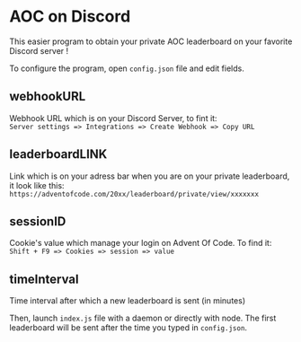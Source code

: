 # AOC on Discord

This easier program to obtain your private AOC leaderboard on your favorite Discord server !

To configure the program, open `config.json` file and edit fields.


## webhookURL
Webhook URL which is on your Discord Server, to fint it:  
`Server settings => Integrations => Create Webhook => Copy URL`

## leaderboardLINK
Link which is on your adress bar when you are on your private leaderboard, it look like this:  
`https://adventofcode.com/20xx/leaderboard/private/view/xxxxxxx`

## sessionID
Cookie's value which manage your login on Advent Of Code. To find it:  
`Shift + F9 => Cookies => session => value`

## timeInterval
Time interval after which a new leaderboard is sent (in minutes)


Then, launch `index.js` file with a daemon or directly with node.
The first leaderboard will be sent after the time you typed in `config.json`.

